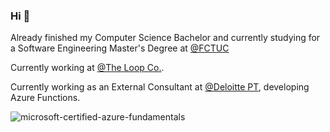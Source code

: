 ### Hi 👋

Already finished my Computer Science Bachelor and currently studying for a Software Engineering Master's Degree at [@FCTUC](https://www.uc.pt/fctuc)

Currently working at [@The Loop Co.](https://www.theloop.pt/).

Currently working as an External Consultant at [@Deloitte PT](https://www2.deloitte.com/pt/pt.html), developing Azure Functions.

![microsoft-certified-azure-fundamentals](https://user-images.githubusercontent.com/69111007/176930959-935464c6-b22f-4c44-bc2a-5b1cddfb3fdb.png)
